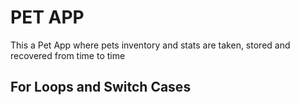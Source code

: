 # PET APP
This a Pet App where pets inventory and stats are taken, stored and recovered from time to time
## For Loops and Switch Cases